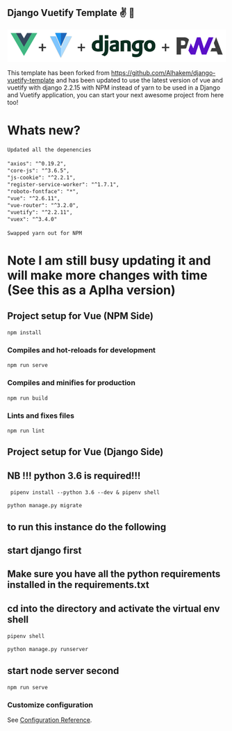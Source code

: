 ## Django Vuetify Template ✌️ 🐍

<img src="/src/assets/readme.png">

This template has been forked from  https://github.com/Alhakem/django-vuetify-template and has been updated to use the latest version of vue and vuetify with django 2.2.15 with NPM instead of yarn to be used in a Django and Vuetify application, you can start your next awesome project from here too!  

# Whats new?
```
Updated all the depenencies

"axios": "^0.19.2",
"core-js": "^3.6.5",
"js-cookie": "^2.2.1",
"register-service-worker": "^1.7.1",
"roboto-fontface": "*",
"vue": "^2.6.11",
"vue-router": "^3.2.0",
"vuetify": "^2.2.11",
"vuex": "^3.4.0"

Swapped yarn out for NPM
```

# Note I am still busy updating it and will make more changes with time (See this as a Aplha version)

## Project setup for Vue (NPM Side)
```
npm install
```

### Compiles and hot-reloads for development
```
npm run serve
```

### Compiles and minifies for production
```
npm run build
```

### Lints and fixes files
```
npm run lint
```

## Project setup for Vue (Django Side)

## NB !!! python 3.6 is required!!!
```
 pipenv install --python 3.6 --dev & pipenv shell 
```
```
python manage.py migrate
```

## to run this instance do the following

## start django first 

## Make sure you have all the python requirements installed in the requirements.txt

## cd into the directory and activate the virtual env shell
```
pipenv shell
```

```
python manage.py runserver
```

## start node server second

```
npm run serve
```

### Customize configuration
See [Configuration Reference](https://cli.vuejs.org/config/).
